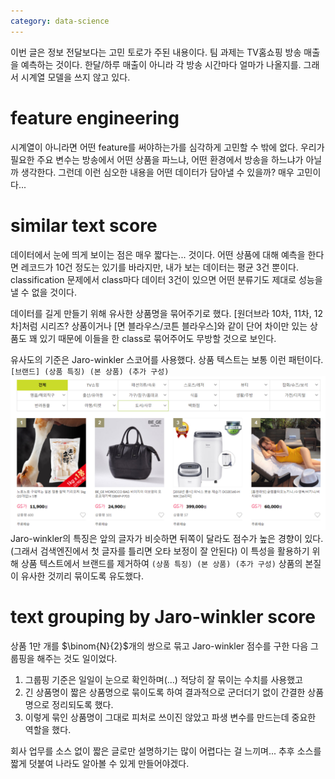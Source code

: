 ```yaml
---
category: data-science
---
```



이번 글은 정보 전달보다는 고민 토로가 주된 내용이다. 팀 과제는 TV홈쇼핑 방송 매출을 예측하는 것이다. 한달/하루 매출이 아니라 각 방송 시간마다 얼마가 나올지를. 그래서 시계열 모델을 쓰지 않고 있다.

# feature engineering
시계열이 아니라면 어떤 feature를 써야하는가를 심각하게 고민할 수 밖에 없다.
우리가 필요한 주요 변수는 방송에서 어떤 상품을 파느냐, 어떤 환경에서 방송을 하느냐가 아닐까 생각한다. 그런데 이런 심오한 내용을 어떤 데이터가 담아낼 수 있을까? 매우 고민이다...

# similar text score
데이터에서 눈에 띄게 보이는 점은 매우 짧다는... 것이다. 어떤 상품에 대해 예측을 한다면 레코드가 10건 정도는 있기를 바라지만, 내가 보는 데이터는 평균 3건 뿐이다. classification 문제에서 class마다 데이터 3건이 있으면 어떤 분류기도 제대로 성능을 낼 수 없을 것이다.

데이터를 길게 만들기 위해 유사한 상품명을 묶어주기로 했다. [원더브라 10차, 11차, 12차]처럼 시리즈? 상품이거나 [면 블라우스/코튼 블라우스]와 같이 단어 차이만 있는 상품도 꽤 있기 때문에 이들을 한 class로 묶어주어도 무방할 것으로 보인다.

유사도의 기준은 Jaro-winkler 스코어를 사용했다. 상품 텍스트는 보통 이런 패턴이다.
`[브랜드] (상품 특징) (본 상품) (추가 구성)`
![](/attachments/gsshop-sangpum3.PNG)
Jaro-winkler의 특징은 앞의 글자가 비슷하면 뒤쪽이 달라도 점수가 높은 경향이 있다. (그래서 검색엔진에서 첫 글자를 틀리면 오타 보정이 잘 안된다) 이 특성을 활용하기 위해 상품 텍스트에서 브랜드를 제거하여 `(상품 특징) (본 상품) (추가 구성)` 상품의 본질이 유사한 것끼리 묶이도록 유도했다.

# text grouping by Jaro-winkler score
상품 1만 개를 $\binom{N}{2}$개의 쌍으로 묶고 Jaro-winkler 점수를 구한 다음 그룹핑을 해주는 것도 일이었다.
1. 그룹핑 기준은 일일이 눈으로 확인하며(...) 적당히 잘 묶이는 수치를 사용했고
2. 긴 상품명이 짧은 상품명으로 묶이도록 하여 결과적으로 군더더기 없이 간결한 상품명으로 정리되도록 했다.
3. 이렇게 묶인 상품명이 그대로 피처로 쓰이진 않았고 파생 변수를 만드는데 중요한 역할을 했다.

회사 업무를 소스 없이 짧은 글로만 설명하기는 많이 어렵다는 걸 느끼며... 추후 소스를 짧게 덧붙여 나라도 알아볼 수 있게 만들어야겠다.
